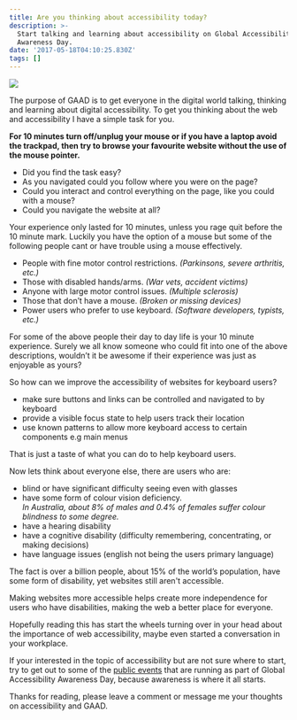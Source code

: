 ```yaml
---
title: Are you thinking about accessibility today?
description: >-
  Start talking and learning about accessibility on Global Accessibility
  Awareness Day.
date: '2017-05-18T04:10:25.830Z'
tags: []
---
```


![](/assets/blog/1__V0G6LVxvPiVlR414__gCgxA.jpeg)

The purpose of GAAD is to get everyone in the digital world talking, thinking and learning about digital accessibility. To get you thinking about the web and accessibility I have a simple task for you.

**For 10 minutes turn off/unplug your mouse or if you have a laptop avoid the trackpad, then try to browse your favourite website without the use of the mouse pointer.**

*   Did you find the task easy?
*   As you navigated could you follow where you were on the page?
*   Could you interact and control everything on the page, like you could with a mouse?
*   Could you navigate the website at all?

Your experience only lasted for 10 minutes, unless you rage quit before the 10 minute mark. Luckily you have the option of a mouse but some of the following people cant or have trouble using a mouse effectively.

*   People with fine motor control restrictions. _(Parkinsons, severe arthritis, etc.)_
*   Those with disabled hands/arms. _(War vets, accident victims)_
*   Anyone with large motor control issues. _(Multiple sclerosis)_
*   Those that don’t have a mouse. _(Broken or missing devices)_
*   Power users who prefer to use keyboard. _(Software developers, typists, etc.)_

For some of the above people their day to day life is your 10 minute experience. Surely we all know someone who could fit into one of the above descriptions, wouldn’t it be awesome if their experience was just as enjoyable as yours?

So how can we improve the accessibility of websites for keyboard users?

*   make sure buttons and links can be controlled and navigated to by keyboard
*   provide a visible focus state to help users track their location
*   use known patterns to allow more keyboard access to certain components e.g main menus

That is just a taste of what you can do to help keyboard users.

Now lets think about everyone else, there are users who are:

*   blind or have significant difficulty seeing even with glasses
*   have some form of colour vision deficiency.  
    _In Australia, about 8% of males and 0.4% of females suffer colour blindness to some degree._
*   have a hearing disability
*   have a cognitive disability (difficulty remembering, concentrating, or making decisions)
*   have language issues (english not being the users primary language)

The fact is over a billion people, about 15% of the world’s population, have some form of disability, yet websites still aren't accessible.

Making websites more accessible helps create more independence for users who have disabilities, making the web a better place for everyone.

Hopefully reading this has start the wheels turning over in your head about the importance of web accessibility, maybe even started a conversation in your workplace.

If your interested in the topic of accessibility but are not sure where to start, try to get out to some of the [public events](http://globalaccessibilityawarenessday.org/events.html) that are running as part of Global Accessibility Awareness Day, because awareness is where it all starts.

Thanks for reading, please leave a comment or message me your thoughts on accessibility and GAAD.